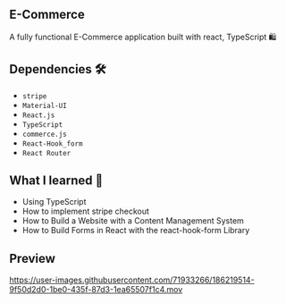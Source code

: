 ## E-Commerce 

A fully functional E-Commerce application built with react, TypeScript 🛍️


## Dependencies 🛠️
* `stripe`
* `Material-UI`
* `React.js`
* `TypeScript`
* `commerce.js`
* `React-Hook_form`
* `React Router`

## What I learned 🧠
* Using TypeScript
* How to implement stripe checkout
* How to Build a Website with a Content Management System
* How to Build Forms in React with the react-hook-form Library


## Preview




https://user-images.githubusercontent.com/71933266/186219514-9f50d2d0-1be0-435f-87d3-1ea65507f1c4.mov

